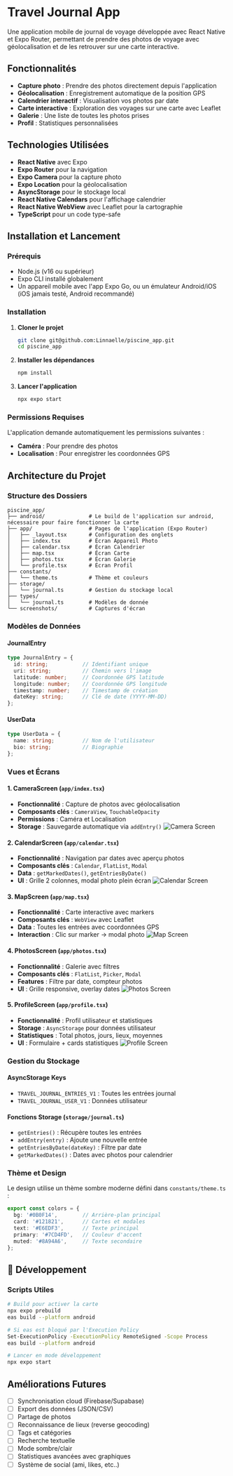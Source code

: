 # Travel Journal App

Une application mobile de journal de voyage développée avec React Native et Expo Router, permettant de prendre des photos de voyage avec géolocalisation et de les retrouver sur une carte interactive.

## Fonctionnalités

- **Capture photo** : Prendre des photos directement depuis l'application
- **Géolocalisation** : Enregistrement automatique de la position GPS
- **Calendrier interactif** : Visualisation vos photos par date
- **Carte interactive** : Exploration des voyages sur une carte avec Leaflet
- **Galerie** : Une liste de toutes les photos prises
- **Profil** : Statistiques personnalisées


## Technologies Utilisées

- **React Native** avec Expo
- **Expo Router** pour la navigation
- **Expo Camera** pour la capture photo
- **Expo Location** pour la géolocalisation
- **AsyncStorage** pour le stockage local
- **React Native Calendars** pour l'affichage calendrier
- **React Native WebView** avec Leaflet pour la cartographie
- **TypeScript** pour un code type-safe

## Installation et Lancement

### Prérequis
- Node.js (v16 ou supérieur)
- Expo CLI installé globalement
- Un appareil mobile avec l'app Expo Go, ou un émulateur Android/iOS (iOS jamais testé, Android recommandé)

### Installation

1. **Cloner le projet**
   ```bash
   git clone git@github.com:Linnaelle/piscine_app.git
   cd piscine_app
   ```

2. **Installer les dépendances**
   ```bash
   npm install
   ```

3. **Lancer l'application**
   ```bash
   npx expo start
   ```


### Permissions Requises

L'application demande automatiquement les permissions suivantes :
- **Caméra** : Pour prendre des photos
- **Localisation** : Pour enregistrer les coordonnées GPS

## Architecture du Projet

### Structure des Dossiers

```
piscine_app/
├── android/              # Le build de l'application sur android, nécessaire pour faire fonctionner la carte
├── app/                  # Pages de l'application (Expo Router)
│   ├── _layout.tsx       # Configuration des onglets
│   ├── index.tsx         # Écran Appareil Photo
│   ├── calendar.tsx      # Écran Calendrier
│   ├── map.tsx           # Écran Carte
│   ├── photos.tsx        # Écran Galerie
│   └── profile.tsx       # Écran Profil
├── constants/
│   └── theme.ts          # Thème et couleurs
├── storage/
│   └── journal.ts        # Gestion du stockage local
├── types/
│   └── journal.ts        # Modèles de donnée
└── screenshots/          # Captures d'écran
```

### Modèles de Données

#### JournalEntry
```typescript
type JournalEntry = {
  id: string;           // Identifiant unique
  uri: string;          // Chemin vers l'image
  latitude: number;     // Coordonnée GPS latitude
  longitude: number;    // Coordonnée GPS longitude
  timestamp: number;    // Timestamp de création
  dateKey: string;      // Clé de date (YYYY-MM-DD)
};
```

#### UserData
```typescript
type UserData = {
  name: string;         // Nom de l'utilisateur
  bio: string;          // Biographie
};
```

### Vues et Écrans

#### 1. CameraScreen (`app/index.tsx`)
- **Fonctionnalité** : Capture de photos avec géolocalisation
- **Composants clés** : `CameraView`, `TouchableOpacity`
- **Permissions** : Caméra et Localisation
- **Storage** : Sauvegarde automatique via `addEntry()`
![Camera Screen](./screenshots/camera-screen.png)

#### 2. CalendarScreen (`app/calendar.tsx`)
- **Fonctionnalité** : Navigation par dates avec aperçu photos
- **Composants clés** : `Calendar`, `FlatList`, `Modal`
- **Data** : `getMarkedDates()`, `getEntriesByDate()`
- **UI** : Grille 2 colonnes, modal photo plein écran
![Calendar Screen](./screenshots/calendar-screen.png)

#### 3. MapScreen (`app/map.tsx`)
- **Fonctionnalité** : Carte interactive avec markers
- **Composants clés** : `WebView` avec Leaflet
- **Data** : Toutes les entrées avec coordonnées GPS
- **Interaction** : Clic sur marker → modal photo
![Map Screen](./screenshots/map-screen.png)


#### 4. PhotosScreen (`app/photos.tsx`)
- **Fonctionnalité** : Galerie avec filtres
- **Composants clés** : `FlatList`, `Picker`, `Modal`
- **Features** : Filtre par date, compteur photos
- **UI** : Grille responsive, overlay dates
![Photos Screen](./screenshots/photos-screen.png)

#### 5. ProfileScreen (`app/profile.tsx`)
- **Fonctionnalité** : Profil utilisateur et statistiques
- **Storage** : `AsyncStorage` pour données utilisateur
- **Statistiques** : Total photos, jours, lieux, moyennes
- **UI** : Formulaire + cards statistiques
![Profile Screen](./screenshots/profile-screen.png)

### Gestion du Stockage

#### AsyncStorage Keys
- `TRAVEL_JOURNAL_ENTRIES_V1` : Toutes les entrées journal
- `TRAVEL_JOURNAL_USER_V1` : Données utilisateur

#### Fonctions Storage (`storage/journal.ts`)
- `getEntries()` : Récupère toutes les entrées
- `addEntry(entry)` : Ajoute une nouvelle entrée
- `getEntriesByDate(dateKey)` : Filtre par date
- `getMarkedDates()` : Dates avec photos pour calendrier

### Thème et Design
Le design utilise un thème sombre moderne défini dans `constants/theme.ts` :

```typescript
export const colors = {
  bg: '#0B0F14',        // Arrière-plan principal
  card: '#121821',      // Cartes et modales
  text: '#E6EDF3',      // Texte principal
  primary: '#7CD4FD',   // Couleur d'accent
  muted: '#8A94A6',     // Texte secondaire
};
```

## 🔧 Développement

### Scripts Utiles
```bash
# Build pour activer la carte
npx expo prebuild
eas build --platform android

# Si eas est bloqué par l'Execution Policy
Set-ExecutionPolicy -ExecutionPolicy RemoteSigned -Scope Process
eas build --platform android

# Lancer en mode développement
npx expo start
```

## Améliorations Futures

- [ ] Synchronisation cloud (Firebase/Supabase)
- [ ] Export des données (JSON/CSV)
- [ ] Partage de photos
- [ ] Reconnaissance de lieux (reverse geocoding)
- [ ] Tags et catégories
- [ ] Recherche textuelle
- [ ] Mode sombre/clair
- [ ] Statistiques avancées avec graphiques
- [ ] Système de social (ami, likes, etc..)